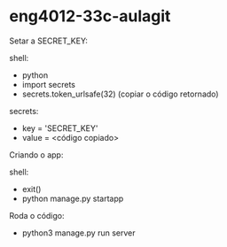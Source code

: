 # eng4012-33c-aulagit
Setar a SECRET_KEY:

shell:
 - python
 - import secrets
 - secrets.token_urlsafe(32)
 (copiar o código retornado)

secrets:
 - key = 'SECRET_KEY'
 - value = <código copiado>

Criando o app:

shell: 
 - exit()
 - python manage.py startapp <nomedoapp>



Roda o código:
 - python3 manage.py run server
